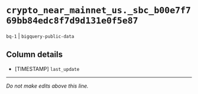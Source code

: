 # `crypto_near_mainnet_us._sbc_b00e7f769bb84edc8f7d9d131e0f5e87`
`bq-1` | `bigquery-public-data`

## Column details
* [TIMESTAMP] `last_update`

-------------------------------------------------------------------------------
*Do not make edits above this line.*

